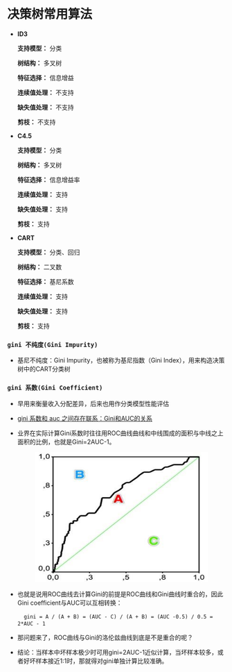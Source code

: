 # 决策树常用算法


*   __ID3__
    
    __支持模型：__ 分类
    
    __树结构：__ 多叉树
    
    __特征选择：__ 信息增益
    
    __连续值处理：__ 不支持
    
    __缺失值处理：__ 不支持
    
    __剪枝：__ 不支持
  
  
*   __C4.5__

    __支持模型：__ 分类
    
    __树结构：__ 多叉树
    
    __特征选择：__ 信息增益率
    
    __连续值处理：__ 支持
    
    __缺失值处理：__ 支持
    
    __剪枝：__ 支持
  
*   __CART__

    __支持模型：__ 分类、回归
    
    __树结构：__ 二叉数
    
    __特征选择：__ 基尼系数
    
    __连续值处理：__ 支持
    
    __缺失值处理：__ 支持
    
    __剪枝：__ 支持

### `gini 不纯度(Gini Impurity)`

* 基尼不纯度：Gini Impurity，也被称为基尼指数（Gini Index），用来构造决策树中的CART分类树

### `gini 系数(Gini Coefficient)`

* 早用来衡量收入分配差异，后来也用作分类模型性能评估

* [gini 系数和 auc 之间存在联系：Gini和AUC的关系](https://www.pianshen.com/article/675879763/)

* 业界在实际计算Gini系数时往往用ROC曲线曲线和中线围成的面积与中线之上面积的比例，也就是Gini=2AUC-1。


    <div align=center><img width="400" height="300" src="./static/gini_and_auc.png"/></div>

* 也就是说用ROC曲线去计算Gini的前提是ROC曲线和Gini曲线时重合的，因此Gini coefficient与AUC可以互相转换：

        gini = A / (A + B) = (AUC - C) / (A + B) = (AUC -0.5) / 0.5 = 2*AUC - 1

* 那问题来了，ROC曲线与Gini的洛伦兹曲线到底是不是重合的呢？

* 结论：当样本中坏样本极少时可用gini=2AUC-1近似计算，当坏样本较多，或者好坏样本接近1:1时，那就得对gini单独计算比较准确。
